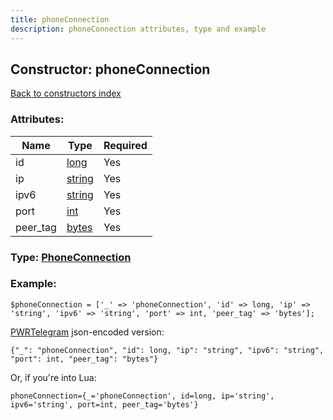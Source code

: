 ```yaml
---
title: phoneConnection
description: phoneConnection attributes, type and example
---
```

## Constructor: phoneConnection  
[Back to constructors index](index.md)



### Attributes:

| Name     |    Type       | Required |
|----------|---------------|----------|
|id|[long](../types/long.md) | Yes|
|ip|[string](../types/string.md) | Yes|
|ipv6|[string](../types/string.md) | Yes|
|port|[int](../types/int.md) | Yes|
|peer\_tag|[bytes](../types/bytes.md) | Yes|



### Type: [PhoneConnection](../types/PhoneConnection.md)


### Example:

```
$phoneConnection = ['_' => 'phoneConnection', 'id' => long, 'ip' => 'string', 'ipv6' => 'string', 'port' => int, 'peer_tag' => 'bytes'];
```  

[PWRTelegram](https://pwrtelegram.xyz) json-encoded version:

```
{"_": "phoneConnection", "id": long, "ip": "string", "ipv6": "string", "port": int, "peer_tag": "bytes"}
```


Or, if you're into Lua:  


```
phoneConnection={_='phoneConnection', id=long, ip='string', ipv6='string', port=int, peer_tag='bytes'}

```


